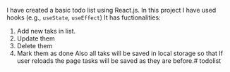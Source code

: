 I have created a basic todo list using React.js. In this project I have used hooks (e.g., `useState`, `useEffect`)
It has fuctionalities:
1. Add new taks in list.
2. Update them 
3. Delete them
4. Mark them as done
Also all taks will be saved in local storage so that If user reloads the page tasks will be saved as they are before.#   t o d o l i s t  
 